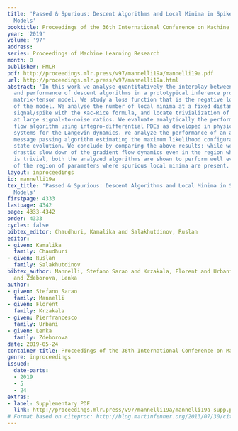 ```yaml
---
title: 'Passed & Spurious: Descent Algorithms and Local Minima in Spiked Matrix-Tensor
  Models'
booktitle: Proceedings of the 36th International Conference on Machine Learning
year: '2019'
volume: '97'
address: 
series: Proceedings of Machine Learning Research
month: 0
publisher: PMLR
pdf: http://proceedings.mlr.press/v97/mannelli19a/mannelli19a.pdf
url: http://proceedings.mlr.press/v97/mannelli19a.html
abstract: 'In this work we analyse quantitatively the interplay between the loss landscape
  and performance of descent algorithms in a prototypical inference problem, the spiked
  matrix-tensor model. We study a loss function that is the negative log-likelihood
  of the model. We analyse the number of local minima at a fixed distance from the
  signal/spike with the Kac-Rice formula, and locate trivialization of the landscape
  at large signal-to-noise ratios. We evaluate analytically the performance of a gradient
  flow algorithm using integro-differential PDEs as developed in physics of disordered
  systems for the Langevin dynamics. We analyze the performance of an approximate
  message passing algorithm estimating the maximum likelihood configuration via its
  state evolution. We conclude by comparing the above results: while we observe a
  drastic slow down of the gradient flow dynamics even in the region where the landscape
  is trivial, both the analyzed algorithms are shown to perform well even in the part
  of the region of parameters where spurious local minima are present.'
layout: inproceedings
id: mannelli19a
tex_title: 'Passed & Spurious: Descent Algorithms and Local Minima in Spiked Matrix-Tensor
  Models'
firstpage: 4333
lastpage: 4342
page: 4333-4342
order: 4333
cycles: false
bibtex_editor: Chaudhuri, Kamalika and Salakhutdinov, Ruslan
editor:
- given: Kamalika
  family: Chaudhuri
- given: Ruslan
  family: Salakhutdinov
bibtex_author: Mannelli, Stefano Sarao and Krzakala, Florent and Urbani, Pierfrancesco
  and Zdeborova, Lenka
author:
- given: Stefano Sarao
  family: Mannelli
- given: Florent
  family: Krzakala
- given: Pierfrancesco
  family: Urbani
- given: Lenka
  family: Zdeborova
date: 2019-05-24
container-title: Proceedings of the 36th International Conference on Machine Learning
genre: inproceedings
issued:
  date-parts:
  - 2019
  - 5
  - 24
extras:
- label: Supplementary PDF
  link: http://proceedings.mlr.press/v97/mannelli19a/mannelli19a-supp.pdf
# Format based on citeproc: http://blog.martinfenner.org/2013/07/30/citeproc-yaml-for-bibliographies/
---
```

